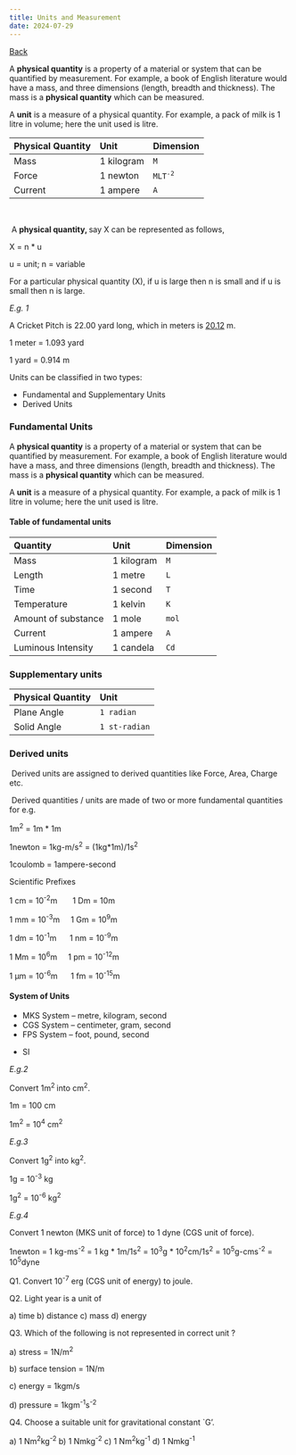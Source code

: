 ```yaml
---
title: Units and Measurement
date: 2024-07-29
---
```


<a href = "https://aniketm117.github.io/github-pages-with-jekyll/">Back</a>

<p class="MsoNormal">A&nbsp;<b>physical</b><b style="mso-bidi-font-weight: normal;">&nbsp;<span style="mso-bidi-font-weight: bold;">quantity</span></b>&nbsp;is a property of a
material or system that can be quantified by measurement. For example, a book
of English literature would have a mass, and three dimensions (length, breadth
and thickness). The mass is a <b style="mso-bidi-font-weight: normal;">physical
quantity</b> which can be measured.</p>

<p class="MsoNormal">A <b style="mso-bidi-font-weight: normal;">unit</b> is a
measure of a physical quantity. For example, a pack of milk is 1 litre in volume;
here the unit used is litre. </p>

<table>
  <thead>
    <tr>
      <th style="text-align: left">Physical Quantity</th>
      <th style="text-align: left">Unit</th>
      <th style="text-align: left">Dimension</th>
    </tr>
  </thead>
  <tbody>
    <tr>
      <td style="text-align: left">Mass</td>
      <td style="text-align: left">1 kilogram</td>
      <td style="text-align: left"><code class="language-plaintext highlighter-rouge">M</code></td>
    </tr>
    <tr>
      <td style="text-align: left">Force</td>
      <td style="text-align: left">1 newton</td>
      <td style="text-align: left"><code class="language-plaintext highlighter-rouge">MLT<sup>-2</sup></code></td>
    </tr>
    <tr>
      <td style="text-align: left">Current</td>
      <td style="text-align: left">1 ampere</td>
      <td style="text-align: left"><code class="language-plaintext highlighter-rouge">A</code></td>
    </tr>
  </tbody>
</table>
<br>
<p class="MsoNormal"><o:p>&nbsp;</o:p>A <b style="mso-bidi-font-weight: normal;">physical quantity, </b>say
X can be represented as follows,</p>

X = n * u

<p class="MsoNormal">u = unit; n = variable</p>

<p class="MsoNormal">For a particular physical quantity (X), if u is large then n
is small and if u is small then n is large.</p>

<p class="MsoNormal"><i style="mso-bidi-font-style: normal;">E.g. 1</i> </p>

<p class="MsoNormal">A Cricket Pitch is 22.00 yard long, which in meters is <u>20.12</u>
m.</p>

1 meter = 1.093 yard

1 yard = 0.914 m

<p class="MsoNormal">Units can be classified in two types:</p>

- Fundamental and Supplementary Units
- Derived Units

### Fundamental Units

A **physical quantity** is a property of a material or system that can be quantified by measurement. For example, a book of English literature would have a mass, and three dimensions (length, breadth and thickness). The mass is a **physical quantity** which can be measured.

A **unit** is a measure of a physical quantity. For example, a pack of milk is 1 litre in volume; here the unit used is litre. 

#### Table of fundamental units
<table>
  <thead>
    <tr>
      <th style="text-align: left">Quantity</th>
      <th style="text-align: left">Unit</th>
      <th style="text-align: left">Dimension</th>
    </tr>
  </thead>
  <tbody>
    <tr>
      <td style="text-align: left">Mass</td>
      <td style="text-align: left">1 kilogram</td>
      <td style="text-align: left"><code class="language-plaintext highlighter-rouge">M</code></td>
    </tr>
    <tr>
      <td style="text-align: left">Length</td>
      <td style="text-align: left">1 metre</td>
      <td style="text-align: left"><code class="language-plaintext highlighter-rouge">L</code></td>
    </tr> 
    <tr>
      <td style="text-align: left">Time</td>
      <td style="text-align: left">1 second</td>
      <td style="text-align: left"><code class="language-plaintext highlighter-rouge">T</code></td>
    </tr> 
    <tr>
      <td style="text-align: left">Temperature</td>
      <td style="text-align: left">1 kelvin</td>
      <td style="text-align: left"><code class="language-plaintext highlighter-rouge">K</code></td>
    </tr>
    <tr>
      <td style="text-align: left">Amount of substance</td>
      <td style="text-align: left">1 mole</td>
      <td style="text-align: left"><code class="language-plaintext highlighter-rouge">mol</code></td>
    </tr>
    <tr>
      <td style="text-align: left">Current</td>
      <td style="text-align: left">1 ampere</td>
      <td style="text-align: left"><code class="language-plaintext highlighter-rouge">A</code></td>
    </tr>
    <tr>
      <td style="text-align: left">Luminous Intensity</td>
      <td style="text-align: left">1 candela</td>
      <td style="text-align: left"><code class="language-plaintext highlighter-rouge">Cd</code></td>
    </tr>
  </tbody>
</table>

### Supplementary units

<table>
  <thead>
    <tr>
      <th style="text-align: left">Physical Quantity</th>
      <th style="text-align: left">Unit</th>
    </tr>
  </thead>
  <tbody>
    <tr>
      <td style="text-align: left">Plane Angle</td>
      <td style="text-align: left"><code class="language-plaintext highlighter-rouge">1 radian</code></td>
    </tr>
    <tr>
      <td style="text-align: left">Solid Angle</td>
      <td style="text-align: left"><code class="language-plaintext highlighter-rouge">1 st-radian</code></td>
    </tr>
  </tbody>
</table>

### Derived units

<p class="MsoListParagraphCxSpMiddle"><o:p>&nbsp;</o:p>Derived units are assigned to derived
quantities like Force, Area, Charge etc.</p>

<p class="MsoListParagraphCxSpMiddle"><o:p>&nbsp;</o:p>Derived quantities / units are made of two
or more fundamental quantities for e.g.<span style="mso-spacerun: yes;">&nbsp;&nbsp;</span></p>

1m<sup>2</sup> = 1m * 1m

1newton = 1kg-m/s<sup>2</sup> = (1kg*1m)/1s<sup>2</sup>

1coulomb = 1ampere-second

<p class="MsoNormal">Scientific Prefixes</p>

<p class="MsoNormal">1 cm = 10<sup>-2</sup>m<span style="mso-tab-count: 1;">&nbsp;&nbsp;&nbsp;&nbsp;&nbsp;&nbsp; </span>1
Dm = 10m</p>

<p class="MsoNormal">1 mm = 10<sup>-3</sup>m<span style="mso-tab-count: 1;">&nbsp;&nbsp;&nbsp;&nbsp; </span>1
Gm = 10<sup>9</sup>m</p>

<p class="MsoNormal">1 dm = 10<sup>-1</sup>m<span style="mso-tab-count: 1;">&nbsp;&nbsp;&nbsp;&nbsp;&nbsp; </span>1
nm = 10<sup>-9</sup>m</p>

<p class="MsoNormal">1 Mm = 10<sup>6</sup>m<span style="mso-tab-count: 1;">&nbsp;&nbsp;&nbsp;&nbsp; </span>1
pm = 10<sup>-12</sup>m</p>

<p class="MsoNormal">1 µm = 10<sup>-6</sup>m<span style="mso-tab-count: 1;">&nbsp;&nbsp;&nbsp;&nbsp;&nbsp; </span>1
fm = 10<sup>-15</sup>m</p>

#### System of Units

- MKS System – metre, kilogram, second
- CGS System – centimeter, gram, second
- FPS System – foot, pound, second</span></p>
- SI

<i>E.g.2 </i>
  
Convert 1m<sup>2 </sup>into cm<sup>2</sup>.

1m = 100 cm

1m<sup>2</sup> = 10<sup>4</sup> cm<sup>2</sup>

<i>E.g.3</i>

Convert 1g<sup>2</sup> into kg<sup>2</sup>.

1g = 10<sup>-3</sup> kg 

1g<sup>2</sup> = 10<sup>-6</sup> kg<sup>2</sup>

<i>E.g.4</i>

Convert 1 newton (MKS unit of force) to 1 dyne (CGS unit of force).

1newton = 1 kg-ms<sup>-2</sup> = 1 kg * 1m/1s<sup>2</sup> = 10<sup>3</sup>g * 10<sup>2</sup>cm/1s<sup>2</sup> = 10<sup>5</sup>g-cms<sup>-2</sup> = 10<sup>5</sup>dyne

Q1. Convert 10<sup>-7</sup> erg (CGS unit of energy) to
joule.

Q2. Light year is a unit of 

a) time b) distance c) mass d) energy

Q3. Which of the following is not represented in correct unit ?</p>

a) stress = 1N/m<sup>2</sup>

b) surface tension = 1N/m

c) energy = 1kgm/s

d) pressure = 1kgm<sup>-1</sup>s<sup>-2</sup>

Q4. Choose a suitable unit for gravitational constant `G’.

a) 1 Nm<sup>2</sup>kg<sup>-2</sup>                             b) 1 Nmkg<sup>-2</sup>                          c) 1 Nm<sup>2</sup>kg<sup>-1</sup>                         d) 1 Nmkg<sup>-1</sup>
